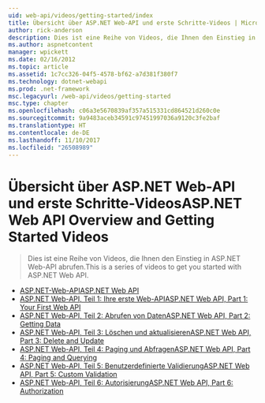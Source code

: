 ```yaml
---
uid: web-api/videos/getting-started/index
title: Übersicht über ASP.NET Web-API und erste Schritte-Videos | Microsoft Docs
author: rick-anderson
description: Dies ist eine Reihe von Videos, die Ihnen den Einstieg in ASP.NET Web-API abrufen.
ms.author: aspnetcontent
manager: wpickett
ms.date: 02/16/2012
ms.topic: article
ms.assetid: 1c7cc326-04f5-4578-bf62-a7d381f380f7
ms.technology: dotnet-webapi
ms.prod: .net-framework
msc.legacyurl: /web-api/videos/getting-started
msc.type: chapter
ms.openlocfilehash: c06a3e5670839af357a515331cd864521d260c0e
ms.sourcegitcommit: 9a9483aceb34591c97451997036a9120c3fe2baf
ms.translationtype: HT
ms.contentlocale: de-DE
ms.lasthandoff: 11/10/2017
ms.locfileid: "26508989"
---
```

<a name="aspnet-web-api-overview-and-getting-started-videos"></a><span data-ttu-id="786ae-103">Übersicht über ASP.NET Web-API und erste Schritte-Videos</span><span class="sxs-lookup"><span data-stu-id="786ae-103">ASP.NET Web API Overview and Getting Started Videos</span></span>
====================
> <span data-ttu-id="786ae-104">Dies ist eine Reihe von Videos, die Ihnen den Einstieg in ASP.NET Web-API abrufen.</span><span class="sxs-lookup"><span data-stu-id="786ae-104">This is a series of videos to get you started with ASP.NET Web API.</span></span>


- [<span data-ttu-id="786ae-105">ASP.NET-Web-API</span><span class="sxs-lookup"><span data-stu-id="786ae-105">ASP.NET Web API</span></span>](aspnet-web-api.md)
- [<span data-ttu-id="786ae-106">ASP.NET Web-API, Teil 1: Ihre erste Web-API</span><span class="sxs-lookup"><span data-stu-id="786ae-106">ASP.NET Web API, Part 1: Your First Web API</span></span>](your-first-web-api.md)
- [<span data-ttu-id="786ae-107">ASP.NET Web-API, Teil 2: Abrufen von Daten</span><span class="sxs-lookup"><span data-stu-id="786ae-107">ASP.NET Web API, Part 2: Getting Data</span></span>](getting-data.md)
- [<span data-ttu-id="786ae-108">ASP.NET Web-API, Teil 3: Löschen und aktualisieren</span><span class="sxs-lookup"><span data-stu-id="786ae-108">ASP.NET Web API, Part 3: Delete and Update</span></span>](delete-and-update.md)
- [<span data-ttu-id="786ae-109">ASP.NET Web-API, Teil 4: Paging und Abfragen</span><span class="sxs-lookup"><span data-stu-id="786ae-109">ASP.NET Web API, Part 4: Paging and Querying</span></span>](paging-and-querying.md)
- [<span data-ttu-id="786ae-110">ASP.NET Web-API, Teil 5: Benutzerdefinierte Validierung</span><span class="sxs-lookup"><span data-stu-id="786ae-110">ASP.NET Web API, Part 5: Custom Validation</span></span>](custom-validation.md)
- [<span data-ttu-id="786ae-111">ASP.NET Web-API, Teil 6: Autorisierung</span><span class="sxs-lookup"><span data-stu-id="786ae-111">ASP.NET Web API, Part 6: Authorization</span></span>](authorization.md)
